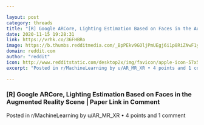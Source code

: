 ```yaml
---

layout: post
category: threads
title: "[R] Google ARCore, Lighting Estimation Based on Faces in the Augmented Reality Scene"
date: 2020-11-15 19:28:31
link: https://vrhk.co/36FHBRo
image: https://b.thumbs.redditmedia.com/_BpPEkv9GOljPmUEgj6i1p8RiZNwF1yU0NZ_xh34V9Q.jpg
domain: reddit.com
author: "reddit"
icon: http://www.redditstatic.com/desktop2x/img/favicon/apple-icon-57x57.png
excerpt: "Posted in r/MachineLearning by u/AR_MR_XR • 4 points and 1 comment"

---
```


### [R] Google ARCore, Lighting Estimation Based on Faces in the Augmented Reality Scene | Paper Link in Comment

Posted in r/MachineLearning by u/AR_MR_XR • 4 points and 1 comment
